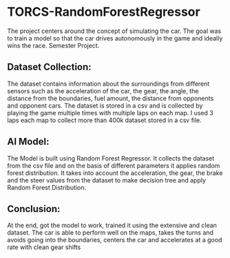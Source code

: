 # TORCS-RandomForestRegressor
The project centers around the concept of simulating the car. The goal was to train a model so that the car drives autonomously in the game and ideally wins the race. Semester Project.


## Dataset Collection:
The dataset contains information about the surroundings from different sensors 
such as the acceleration of the car, the gear, the angle, the distance from the 
boundaries, fuel amount, the distance from opponents and opponent cars. The 
dataset is stored in a csv and is collected by playing the game multiple times with 
multiple laps on each map. I used 3 laps each map to collect more than 400k 
dataset stored in a csv file. 

## AI Model:
The Model is built using Random Forest Regressor. It collects the dataset from the csv file 
and on the basis of different parameters it applies random forest distribution. It 
takes into account the acceleration, the gear, the brake and the steer values from 
the dataset to make decision tree and apply Random Forest Distribution.

## Conclusion:
At the end, got the model to work, trained it using the extensive and clean 
dataset. The car is able to perform well on the maps, takes the turns and avoids 
going into the boundaries, centers the car and accelerates at a good rate with clean 
gear shifts
